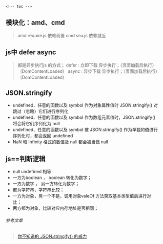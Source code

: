 `<!-- toc -->`


## 模块化：amd、cmd
> amd require.js  依赖前置
> cmd sea.js    依赖就近

## js中 defer async
> 都是异步执行js 的方式； 
> defer : 立即下载 异步执行；（页面加载后执行）（DomContentLoaded）
> async : 异步下载 异步执行；（页面加载后执行）（DomContentLoaded）

## JSON.stringify

- undefined、任意的函数以及 symbol 作为对象属性值时 JSON.stringify() 对跳过（忽略）它们进行序列化
- undefined、任意的函数以及 symbol 作为数组元素值时，JSON.stringify() 将会将它们序列化为 null
- undefined、任意的函数以及 symbol 被 JSON.stringify() 作为单独的值进行序列化时，都会返回 undefined
- NaN 和 Infinity 格式的数值及 null 都会被当做 null

## js==判断逻辑
- null undefined 相等
- 一方为boolean ， boolean 转化为数字；
- 一方为数字 ， 另一方转化为数字；
- 都为字符串，字符串比较；
- 一方为对象，另一个不是，调用对象valeOf 方法获取基本类型值后进行对比；
- 两方都为对象，比较对应内存地址是否相同；




###### 参考文章
>[你不知道的 JSON.stringify() 的威力](https://segmentfault.com/a/1190000021230185)

